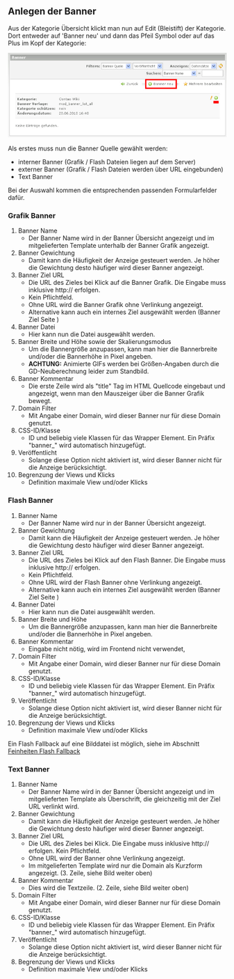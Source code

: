 ## Anlegen der Banner

Aus der Kategorie Übersicht klickt man nun auf Edit (Bleistift) der Kategorie.
Dort entweder auf 'Banner neu' und dann das Pfeil Symbol oder auf das Plus im
Kopf der Kategorie:

![Anlegen eines Banners](images/banner_de_backend_banner_neu.jpg)

Als erstes muss nun die Banner Quelle gewählt werden:

* interner Banner (Grafik / Flash Dateien liegen auf dem Server)
* externer Banner (Grafik / Flash Dateien werden über URL eingebunden)
* Text Banner

Bei der Auswahl kommen die entsprechenden passenden Formularfelder dafür.


### Grafik Banner

1. Banner Name
    * Der Banner Name wird in der Banner Übersicht angezeigt und im
    mitgelieferten Template unterhalb der Banner Grafik angezeigt.
2. Banner Gewichtung
    * Damit kann die Häufigkeit der Anzeige gesteuert werden. Je höher die
    Gewichtung desto häufiger wird dieser Banner angezeigt.
3. Banner Ziel URL
    * Die URL des Zieles bei Klick auf die Banner Grafik. Die Eingabe muss
    inklusive http:// erfolgen.
    * Kein Pflichtfeld.
    * Ohne URL wird die Banner Grafik ohne Verlinkung angezeigt.
    * Alternative kann auch ein internes Ziel ausgewählt werden (Banner Ziel Seite )
4. Banner Datei
    * Hier kann nun die Datei ausgewählt werden.
5. Banner Breite und Höhe sowie der Skalierungsmodus
    * Um die Bannergröße anzupassen, kann man hier die Bannerbreite und/oder die
    Bannerhöhe in Pixel angeben.
    * **ACHTUNG:** Animierte GIFs werden bei Größen-Angaben durch die
    GD-Neuberechnung leider zum Standbild.
6. Banner Kommentar
    * Die erste Zeile wird als "title" Tag im HTML Quellcode eingebaut und
    angezeigt, wenn man den Mauszeiger über die Banner Grafik bewegt.
7. Domain Filter
    * Mit Angabe einer Domain, wird dieser Banner nur für diese Domain genutzt.
8. CSS-ID/Klasse
    * ID und beliebig viele Klassen für das Wrapper Element.
    Ein Präfix "banner_" wird automatisch hinzugefügt.
9. Veröffentlicht
    * Solange diese Option nicht aktiviert ist, wird dieser Banner nicht für
    die Anzeige berücksichtigt.
10. Begrenzung der Views und Klicks
    * Definition maximale View und/oder Klicks


### Flash Banner

1. Banner Name
    * Der Banner Name wird nur in der Banner Übersicht angezeigt.
2. Banner Gewichtung
    * Damit kann die Häufigkeit der Anzeige gesteuert werden. Je höher die
    Gewichtung desto häufiger wird dieser Banner angezeigt.
3. Banner Ziel URL
    * Die URL des Zieles bei Klick auf den Flash Banner. Die Eingabe muss
    inklusive http:// erfolgen.
    * Kein Pflichtfeld.
    * Ohne URL wird der Flash Banner ohne Verlinkung angezeigt.
    * Alternative kann auch ein internes Ziel ausgewählt werden (Banner Ziel Seite )
4. Banner Datei
    * Hier kann nun die Datei ausgewählt werden.
5. Banner Breite und Höhe
    * Um die Bannergröße anzupassen, kann man hier die Bannerbreite und/oder die
    Bannerhöhe in Pixel angeben.
6. Banner Kommentar
    * Eingabe nicht nötig, wird im Frontend nicht verwendet,
7. Domain Filter
    * Mit Angabe einer Domain, wird dieser Banner nur für diese Domain genutzt.
8. CSS-ID/Klasse
    * ID und beliebig viele Klassen für das Wrapper Element.
    Ein Präfix "banner_" wird automatisch hinzugefügt.
9. Veröffentlicht
    * Solange diese Option nicht aktiviert ist, wird dieser Banner nicht für die
    Anzeige berücksichtigt.
10. Begrenzung der Views und Klicks
    * Definition maximale View und/oder Klicks

Ein Flash Fallback auf eine Bilddatei ist möglich, siehe im Abschnitt
[Feinheiten Flash Fallback][1]


### Text Banner

1. Banner Name
    * Der Banner Name wird in der Banner Übersicht angezeigt und im
    mitgelieferten Template als Überschrift, die gleichzeitig mit der Ziel URL
    verlinkt wird.
2. Banner Gewichtung
    * Damit kann die Häufigkeit der Anzeige gesteuert werden. Je höher die
    Gewichtung desto häufiger wird dieser Banner angezeigt.
4. Banner Ziel URL
    * Die URL des Zieles bei Klick. Die Eingabe muss inklusive http:// erfolgen.
    Kein Pflichtfeld.
    * Ohne URL wird der Banner ohne Verlinkung angezeigt.
    * Im mitgelieferten Template wird nur die Domain als Kurzform angezeigt.
    (3. Zeile, siehe Bild weiter oben)
5. Banner Kommentar
    * Dies wird die Textzeile. (2. Zeile, siehe Bild weiter oben)
6. Domain Filter
    * Mit Angabe einer Domain, wird dieser Banner nur für diese Domain genutzt.
7. CSS-ID/Klasse
    * ID und beliebig viele Klassen für das Wrapper Element.
    Ein Präfix "banner_" wird automatisch hinzugefügt.
8. Veröffentlicht
    * Solange diese Option nicht aktiviert ist, wird dieser Banner nicht für
    die Anzeige berücksichtigt.
9. Begrenzung der Views und Klicks
    * Definition maximale View und/oder Klicks



[1]: 02-feinheiten-banner-definition.md#flash-fallback-bild

